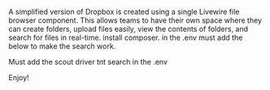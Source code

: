 A simplified version of Dropbox is created using a single Livewire file browser component. This allows teams to have their own space where they can create folders, upload files easily, view the contents of folders, and search for files in real-time.
install composer.
in the .env must add the below to make the search work.

Must add the scout driver tnt search in the .env

Enjoy!